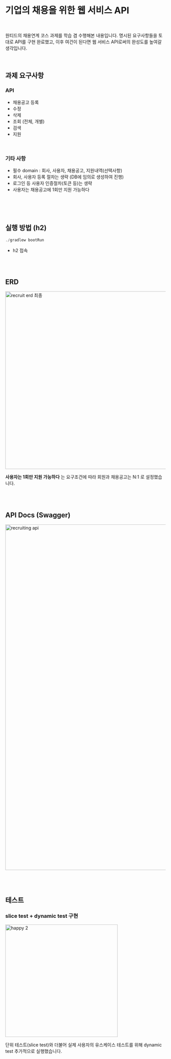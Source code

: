 
# 기업의 채용을 위한 웹 서비스 API

<br>

원티드의 채용연계 코스 과제를 학습 겸 수행해본 내용입니다.
명시된 요구사항들을 토대로 API를 구현 완료했고, 이후 여건이 된다면 웹 서비스 API로써의 완성도를 높여갈 생각입니다.

<br>

## 과제 요구사항

### API

- 채용공고 등록
- 수정
- 삭제
- 조회 (전체, 개별)
- 검색
- 지원

<br>

### 기타 사항
- 필수 domain : 회사, 사용자, 채용공고, 지원내역(선택사항)
- 회사, 사용자 등록 절차는 생략 (DB에 임의로 생성하여 진행)
- 로그인 등 사용자 인증절차(토큰 등)는 생략
- 사용자는 채용공고에 1회만 지원 가능하다


<br><br><br>


## 실행 방법 (h2)

```c
./gradlew bootRun
```

- h2 접속



<br><br>


## ERD

<img width="558" alt="recruit erd 최종" src="https://user-images.githubusercontent.com/95558880/197238493-a0198727-68fe-48dd-947f-22dfda8d2cd0.png">

**사용자는 1회만 지원 가능하다** 는 요구조건에 따라 회원과 채용공고는 N:1 로 설정했습니다.

<br><br>




## API Docs (Swagger)

<img width="1085" alt="recruiting api" src="https://user-images.githubusercontent.com/95558880/197230360-ea06bcb0-ab91-4f8e-bb96-dead1f4d90cd.png">




<br><br>



## 테스트

### slice test + dynamic test 구현

<img width="353" alt="happy 2" src="https://user-images.githubusercontent.com/95558880/197231062-85bbc00a-4b29-4935-8809-dcec9bda51a7.png">

단위 테스트(slice test)와 더불어 실제 사용자의 유스케이스 테스트를 위해 dynamic test 추가적으로 실행했습니다.






